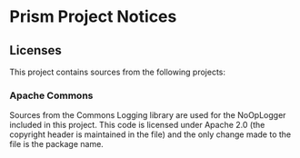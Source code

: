 Prism Project Notices
=====================

Licenses
--------

This project contains sources from the following projects:

### Apache Commons ###

Sources from the Commons Logging library are used for the NoOpLogger included
in this project. This code is licensed under Apache 2.0 (the copyright header
is maintained in the file) and the only change made to the file is the package
name.

